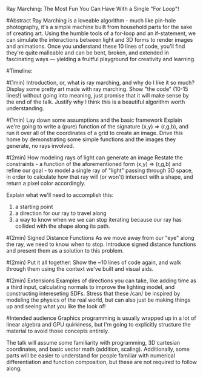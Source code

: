 Ray Marching: The Most Fun You Can Have With a Single "For Loop"!

#Abstract
Ray Marching is a loveable algorithm - much like pin-hole photography, it's a simple machine built from household parts for the sake of creating art.
Using the humble tools of a for-loop and an if-statement, we can simulate the interactions between light and 3D forms to render images and animations.
Once you understand these 10 lines of code, you'll find they're quite malleable and can be bent, broken, and extended in fascinating ways — yielding a fruitful playground for creativity and learning.

#Timeline:

#(1min) Introduction, or, what is ray marching, and why do I like it so much?
Display some pretty art made with ray marching.
Show "the code" (10-15 lines!) without going into meaning, just promise that it will make sense by the end of the talk.
Justify why I think this is a beautiful algorithm worth understanding.

#(1min) Lay down some assumptions and the basic framework
Explain we're going to write a (pure) function of the signature (x,y) => (r,g,b), and run it over all of the coordinates of a grid to create an image.
Drive this home by demonstrating some simple functions and the images they generate, no rays involved.

#(2min) How modeling rays of light can generate an image
Restate the constraints - a function of the aforementioned form (x,y) => (r,g,b)
and refine our goal - to model a single ray of "light" passing through 3D space, in order to calculate how that ray will (or won't) intersect with a shape, and return a pixel color accordingly.

Explain what we'll need to accomplish this:
1) a starting point
2) a direction for our ray to travel along
3) a way to know when we we can stop iterating because our ray has collided with the shape along its path.

#(2min) Signed Distance Functions
As we move away from our "eye" along the ray, we need to know when to stop.
Introduce signed distance functions and present them as a solution to this problem.

#(2min) Put it all together:
Show the ~10 lines of code again, and walk through them using the context we've built and visual aids.

#(2min) Extensions
Examples of directions you can take, like adding time as a third input, calculating normals to improve the lighting model, and constructing intereseting SDFs.
Stress that these /can/ be inspired by modeling the physics of the real world, but can also just be making things up and seeing what you like the look of!


#Intended audience
Graphics programming is usually wrapped up in a lot of linear algebra and GPU quirkiness, but I'm going to explicitly structure the material to avoid those concepts entirely.

The talk will assume some familiarity with programming, 3D cartesian coordinates, and basic vector math (addition, scaling). Additionally, some parts will be easier to understand for people familiar with numerical differentiation and function composition, but these are not required to follow along.
